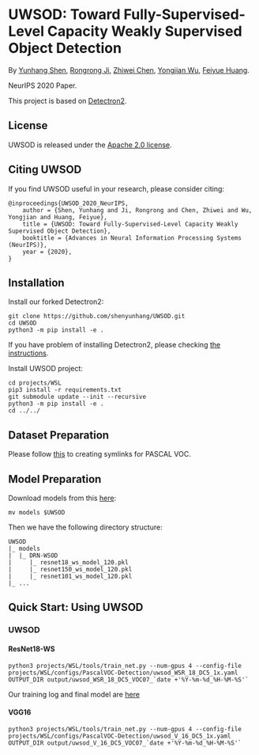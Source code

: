 # UWSOD: Toward Fully-Supervised-Level Capacity Weakly Supervised Object Detection

By [Yunhang Shen](), [Rongrong Ji](), [Zhiwei Chen](), [Yongjian Wu](), [Feiyue Huang]().

NeurIPS 2020 Paper.

This project is based on [Detectron2](https://github.com/facebookresearch/detectron2).

## License

UWSOD is released under the [Apache 2.0 license](LICENSE).


## Citing UWSOD

If you find UWSOD useful in your research, please consider citing:

```
@inproceedings{UWSOD_2020_NeurIPS,
	author = {Shen, Yunhang and Ji, Rongrong and Chen, Zhiwei and Wu, Yongjian and Huang, Feiyue},
	title = {UWSOD: Toward Fully-Supervised-Level Capacity Weakly Supervised Object Detection},
	booktitle = {Advances in Neural Information Processing Systems (NeurIPS)},
	year = {2020},
}   
```

## Installation

Install our forked Detectron2:
```
git clone https://github.com/shenyunhang/UWSOD.git
cd UWSOD
python3 -m pip install -e .
```
If you have problem of installing Detectron2, please checking [the instructions](https://detectron2.readthedocs.io/tutorials/install.html).

Install UWSOD project:
```
cd projects/WSL
pip3 install -r requirements.txt
git submodule update --init --recursive
python3 -m pip install -e .
cd ../../
```

## Dataset Preparation
Please follow [this](https://github.com/shenyunhang/UWSOD/blob/UWSOD/datasets/README.md#expected-dataset-structure-for-pascal-voc) to creating symlinks for PASCAL VOC.


## Model Preparation

Download models from this [here](https://1drv.ms/f/s!Am1oWgo9554dgRQ8RE1SRGvK7HW2):
```
mv models $UWSOD
```

Then we have the following directory structure:
```
UWSOD
|_ models
|  |_ DRN-WSOD
|     |_ resnet18_ws_model_120.pkl
|     |_ resnet150_ws_model_120.pkl
|     |_ resnet101_ws_model_120.pkl
|_ ...
```


## Quick Start: Using UWSOD

### UWSOD

#### ResNet18-WS
```
python3 projects/WSL/tools/train_net.py --num-gpus 4 --config-file projects/WSL/configs/PascalVOC-Detection/uwsod_WSR_18_DC5_1x.yaml OUTPUT_DIR output/uwsod_WSR_18_DC5_VOC07_`date +'%Y-%m-%d_%H-%M-%S'`
```
Our training log and final model are [here](https://1drv.ms/u/s!Am1oWgo9554dhuBqu66fRrzkl8wBzg?e=dlKN4W)

#### VGG16
```
python3 projects/WSL/tools/train_net.py --num-gpus 4 --config-file projects/WSL/configs/PascalVOC-Detection/uwsod_V_16_DC5_1x.yaml OUTPUT_DIR output/uwsod_V_16_DC5_VOC07_`date +'%Y-%m-%d_%H-%M-%S'`
```
